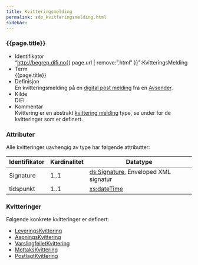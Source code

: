 ```yaml
---
title: Kvitteringsmelding
permalink: sdp_kvitteringsmelding.html
sidebar:
---
```


### {{page.title}}

  - Identifikator  
    “http://begrep.difi.no{{ page.url | remove:”.html"
    }}":KvitteringsMelding
  - Term  
    {{page.title}}
  - Definisjon  
    En kvitteringsmelding på en [digital post
    melding](DigitalPostMelding) fra en [Avsender](../begrep/Avsender).
  - Kilde  
    DIFI
  - Kommentar  
    Kvittering er en abstrakt [kvittering melding](index) type, se under
    for de kvitteringer som er definert.

### Attributer

Alle kvitteringer uavhengig av type har følgende attributter:

| Identifikator | Kardinalitet | Datatype |
| ---| --- | --- |
| Signature | 1..1 | [ds:Signature](https://www.oasis-open.org/committees/download.php/21256/wss-v1.1-spec-errata-os-SOAPMessageSecurity.htm#_Toc118717148), Enveloped XML signatur |
| tidspunkt | 1..1 | [xs:dateTime](http://www.w3.org/TR/xmlschema-2/#dateTime) |

### Kvitteringer

Følgende konkrete kvitteringer er definert:

  - [LeveringsKvittering](LeveringsKvittering)
  - [AapningsKvittering](AapningsKvittering)
  - [VarslingfeiletKvittering](VarslingfeiletKvittering)
  - [MottaksKvittering](MottaksKvittering)
  - [PostlagtKvittering](PostlagtKvittering)

